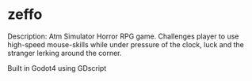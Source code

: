 # zeffo

Description:
Atm Simulator Horror RPG game.
Challenges player to use high-speed mouse-skills while under pressure of the clock, luck and the stranger lerking around the corner.

Built in Godot4 using GDscript
